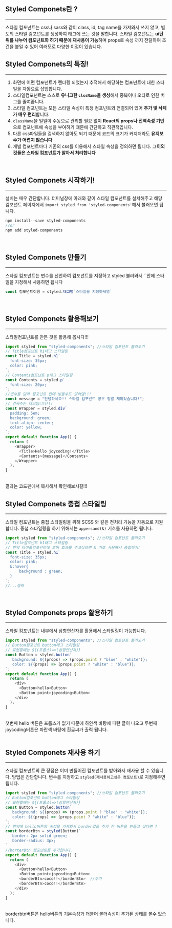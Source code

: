 ## Styled Componets란 ?
---
스타일 컴포넌트는 css나 sass와 같이 class, id, tag name을 가져와서 쓰지 않고, 별도의 스타일 컴포넌트를 생성하여 태그에 쓰는 것을 말합니다. 스타일 컴포넌트는 **ui단위를 나누어 컴포넌트화 하기 때문에 재사용이 가능**하며 props로 속성 까지 전달하여 조건을 붙일 수 있어 여러모로 다양한 이점이 있습니다.
<br />

## Styled Componets의 특징!
---
1. 화면에 어떤 컴포넌트가 렌더링 되었는지 추적해서 해당하는 컴포넌트에 대한 스타일을 자동으로 삽입합니다.</br>
2. 스타일컴포넌트는 스스로 **유니크한 `clssName`을 생성**해서 중복이나 오타로 인한 버그를 줄여줍니다.</br>
3. 스타일 컴포넌트는 모든 스타일 속성이 특정 컴포넌트와 연결되어 있어 **추가 및 삭제가 매우 편리**합니다.</br>
4. `className`을 일일이 수동으로 관리할 필요 없이 **React의 props나 전역속성 기반**으로 컴포넌트에 속성을 부여하기 떄문에 간단하고 직관적입니다.</br>
5. 다른 css파일들을 검색하지 않아도 되기 때문에 코드의 크기가 커지더라도 **유지보수가 어렵지 않습니다**</br>
6. 개별 컴포넌트마다 기존의 css를 이용해서 스타일 속성을 정의하면 됩니다. 그**이외 것들은 스타일 컴포넌트가 알아서 처리합니다**</br>
<br >

## Styled Componets 시작하기!
---
설치는 매우 간단합니다. 터미널창에 아래와 같이 스타일 컴포넌트를 설치해주고 해당 컴포넌트 페이지에서 `import styled from 'styled-components'`해서 불러오면 됩니다.
<br />

```js
npm install--save styled-components
//or
npm add styled-components
```
<br />

## Styled Componets 만들기
---
스타일 컴포넌트는 변수를 선언하여 컴포넌트를 지정하고 styled 불러와서 ``안에 스타일을 지정해서 사용하면 됩니다
<br />
```js
const 컴포넌트이름 = styled.태그명`스타일을 지정하세염`
```
<br >

## Styled Componets 활용해보기
---
스타일컴포넌트를 만든 것을 활용해 봅시다!!!
<br />

```js
import styled from "styled-components"; //스타일 컴포넌트 불러오기
// Title컴포넌트 h1태그 스타일링
const Title = styled.h1`
  font-size: 35px;
  color: pink;
`;
// Contents컴포넌트 p태그 스타일링
const Contents = styled.p`
  font-size: 20px;
`;
//변수를 담아 컴포넌트 안에 넣을수도 있어염!!!
const message = "안녕하세요!! 스타일 컴포넌트 공부 정말 재미있습니다!";
// 감싸주는 태크입니다!!!
const Wrapper = styled.div`
  padding: 5em;
  background: green;
  text-align: center;
  color: yellow;
`;
export default function App() {
  return (
    <Wrapper>
      <Title>Hello joycoding!</Title>
      <Contents>{message}</Contents>
    </Wrapper>
  );
}
```
<br />
결과는 코드펜에서 복사해서 확인해보시길!!!
<br >

## Styled Componets 중첩 스타일링
---
스타일 컴포넌트는 중첩 스타일링을 위해 SCSS 와 같은 전처리 기능을 자동으로 지원합니다. 중첩 스타일링을 하기 위해서는 `appersand(&)` 기호를 사용하면 됩니다.
<br />

```js
import styled from "styled-components"; //스타일 컴포넌트 불러오기
// Title컴포넌트 h1태그 스타일링
// 만약 타이틀컴포넌트에 호버 효과를 주고싶으면 & 기호 사용해서 중첩하기!
const Title = styled.h1`
  font-size: 35px;
  color: pink;
  &:hover{
      background : green;
  }
`;
//...생략
```
<br />

## Styled Componets props 활용하기
---
스타일 컴포넌트는 내부에서 삼항연산자를 활용해서 스타일링이 가능합니다.
<br />

```js
import styled from "styled-components"; //스타일 컴포넌트 불러오기
// Button컴포넌트 button태그 스타일링
// 표현할때는 ${(프롭스)=>(삼항연산자)}
const Button = styled.button`
   background: ${(props) => (props.point ? "blue" : "white")};
   color: ${(props) => (props.point ? "white" : "blue")};
`;
export default function App() {
  return (
    <div>
      <Button>hello<Button> 
      <Button point>joycoding<Button>
    </div>
  );
}
```
<br />
첫번째 hello 버튼은 프롭스가 없기 때문에 하얀색 바탕에 파란 글이 나오고 두번째 joycoding버튼은 파란색 바탕에 흰글씨가 출력 됩니다.
<br />
<br />

## Styled Componets 재사용 하기
---
스타일 컴포넌트의 큰 장점은 이미 만들어진 컴포넌트를 받아와서 재사용 할 수 있습니다. 방법은 간단합니다. 변수를 지정하고 `styled(재사용하고싶은 컴포넌트)`로 지정해주면 됩니다.
```js
import styled from "styled-components"; //스타일 컴포넌트 불러오기
// Button컴포넌트 button태그 스타일링
// 표현할때는 ${(프롭스)=>(삼항연산자)}
const Button = styled.button`
   background: ${(props) => (props.point ? "blue" : "white")};
   color: ${(props) => (props.point ? "white" : "blue")};
`;
// 만약에 hello버튼의 속성을 가져와서 border값을 추가 한 버튼을 만들고 싶다면 ?
const borderBtn = styled(Button)`
   border: 2px solid green;
   border-radius: 3px;
`
//borterBtn 컴포넌트를 추가합니다.
export default function App() {
  return (
    <div>
      <Button>hello<Button> 
      <Button point>joycoding<Button>
      <borderBtn>coco!!</borderBtn>  //추가
      <borderBtn>coco!!</borderBtn>
    </div>
  );
}
```
<br />
borderbtn버튼은 hello버튼의 기본속성과 더블어 볼더속성이 추가된 상태를 볼수 있습니다.
<br />